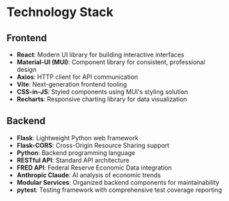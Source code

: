 # Technology Stack

## Frontend
- **React**: Modern UI library for building interactive interfaces
- **Material-UI (MUI)**: Component library for consistent, professional design
- **Axios**: HTTP client for API communication
- **Vite**: Next-generation frontend tooling
- **CSS-in-JS**: Styled components using MUI's styling solution
- **Recharts**: Responsive charting library for data visualization

## Backend
- **Flask**: Lightweight Python web framework
- **Flask-CORS**: Cross-Origin Resource Sharing support
- **Python**: Backend programming language
- **RESTful API**: Standard API architecture
- **FRED API**: Federal Reserve Economic Data integration
- **Anthropic Claude**: AI analysis of economic trends
- **Modular Services**: Organized backend components for maintainability
- **pytest**: Testing framework with comprehensive test coverage reporting
